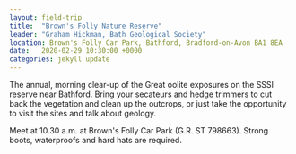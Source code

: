 ```yaml
---
layout: field-trip
title:  "Brown's Folly Nature Reserve"
leader: "Graham Hickman, Bath Geological Society"
location: Brown's Folly Car Park, Bathford, Bradford-on-Avon BA1 8EA
date:   2020-02-29 10:30:00 +0000
categories: jekyll update
---
```

The annual, morning clear-up of the Great oolite exposures on the SSSI reserve near Bathford. Bring your secateurs and hedge trimmers to cut back the vegetation and clean up the outcrops, or just take the opportunity to visit the sites and talk about geology.

Meet at 10.30 a.m. at Brown's Folly Car Park (G.R. ST 798663). Strong boots, waterproofs and hard hats are required.
